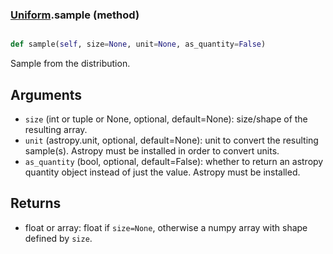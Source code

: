 ### [Uniform](Uniform.md).sample (method)


```py

def sample(self, size=None, unit=None, as_quantity=False)

```



Sample from the distribution.

Arguments
-----------
* `size` (int or tuple or None, optional, default=None): size/shape of the
    resulting array.
* `unit` (astropy.unit, optional, default=None): unit to convert the
    resulting sample(s).  Astropy must be installed in order to convert
    units.
* `as_quantity` (bool, optional, default=False): whether to return an
    astropy quantity object instead of just the value.  Astropy must
    be installed.

Returns
---------
* float or array: float if `size=None`, otherwise a numpy array with
    shape defined by `size`.

